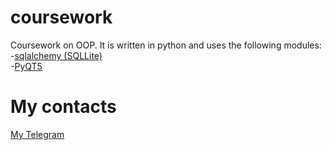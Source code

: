 # coursework
Coursework on OOP. It is written in python and uses the following modules:  
-[sqlalchemy (SQLLite)](https://pypi.org/project/SQLAlchemy/)  
-[PyQT5](https://pypi.org/project/PyQt5/)  
# My contacts
[My Telegram](t.me/corneizer "lol")
